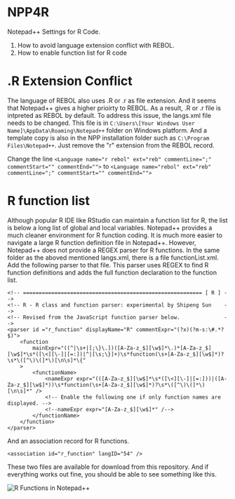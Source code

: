 # NPP4R
Notepad++ Settings for R Code. 

1) How to avoid language extension conflict with REBOL.
2) How to enable function list for R code

# .R Extension Conflict

The language of REBOL also uses .R or .r as file extension. And it seems that Notepad++ gives a higher prioirty to REBOL. As a result, .R or .r file is intpreted as REBOL by default. To address this issue, the langs.xml file needs to be changed. This file is in ```C:\Users\[Your Windows User Name]\AppData\Roaming\Notepad++``` folder on Windows platform. And a template copy is also in the NPP installation folder such as ```C:\Program Files\Notepad++```.  Just remove the "r" extension from the REBOL record. 

Change the line 
```<Language name="r rebol" ext="reb" commentLine=";" commentStart="" commentEnd="">```
to 
```<Language name="rebol" ext="reb" commentLine=";" commentStart="" commentEnd="">```
  
 
# R function list

Although popular R IDE like RStudio can maintain a function list for R, the list is below a long list of global and local variables. Notepad++ provides a much cleaner environment for R function coding. It is much more easier to navigate a large R function definition file in Notepad++. However, Notepad++ does not provide a REGEX parser for R functions.  In the same folder as the aboved mentioned langs.xml, there is a file functionList.xml. Add the following parser to that file. This parser uses REGEX to find R function definitions and adds the full function declaration to the function list.
```
<!-- ========================================================= [ R ] -->
<!-- R - R class and function parser: experimental by Shipeng Sun    -->
<!-- Revised from the JavaScript function parser below.              -->
<parser id ="r_function" displayName="R" commentExpr="(?x)(?m-s:\#.*?$)">
	<function
		mainExpr="((^|\s+|[;\}\.])([A-Za-z_$][\w$]*\.)*[A-Za-z_$][\w$]*\s*([\<][\-]|[=:])|^|[\s;\}]+)\s*function(\s+[A-Za-z_$][\w$]*)?\s*\([^\)\(]*\)[\n\s]*\{"
	>
		<functionName>
			<nameExpr expr="(([A-Za-z_$][\w$]*\s*([\<][\-]|[=:]))|([A-Za-z_$][\w$]*))\s*function(\s+[A-Za-z_$][\w$]*)?\s*\([^\)\(]*\)[\n\s]*" />
			<!-- Enable the following one if only function names are displayed. -->
			<!--nameExpr expr="[A-Za-z_$][\w$]*" /-->
		</functionName>
	</function>
</parser>
```

And an association record for R functions.

```
<association id="r_function" langID="54" />
```
These two files are available for download from this repository. And if everything works out fine, you should be able to see something like this.

![R Functions in Notepad++](./NPP_R_function_list.png?raw=true "R Function List in Notepad++")


